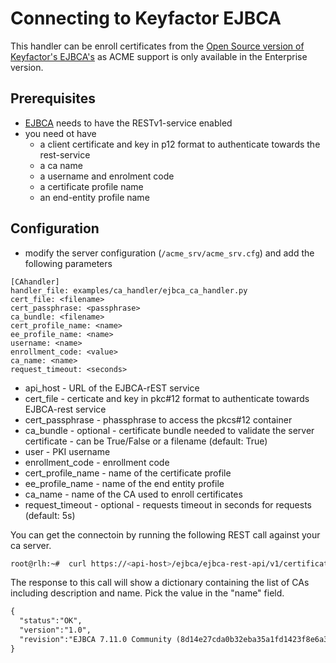 <!-- markdownlint-disable  MD013 -->
<!-- wiki-title CA handler for EJBCA -->
# Connecting to Keyfactor EJBCA

This handler can be enroll certificates from the [Open Source version of Keyfactor's EJBCA's](https://www.ejbca.org) as ACME support is only available in the Enterprise version.

## Prerequisites

- [EJBCA](https://www.ejbca.org) needs to have the RESTv1-service enabled
- you need ot have
  - a client certificate and key in p12 format to authenticate towards the rest-service
  - a ca name
  - a username and enrolment code
  - a certificate profile name
  - an end-entity profile name

## Configuration

- modify the server configuration (`/acme_srv/acme_srv.cfg`) and add the following parameters

```config
[CAhandler]
handler_file: examples/ca_handler/ejbca_ca_handler.py
cert_file: <filename>
cert_passphrase: <passphrase>
ca_bundle: <filename>
cert_profile_name: <name>
ee_profile_name: <name>
username: <name>
enrollment_code: <value>
ca_name: <name>
request_timeout: <seconds>
```

- api_host - URL of the EJBCA-rEST service
- cert_file - certicate and key in pkc#12 format to authenticate towards EJBCA-rest service
- cert_passphrase - phassphrase to access the pkcs#12 container
- ca_bundle - optional - certificate bundle needed to validate the server certificate - can be True/False or a filename (default: True)
- user - PKI username
- enrollment_code - enrollment code
- cert_profile_name - name of the certificate profile
- ee_profile_name - name of the end entity profile
- ca_name - name of the CA used to enroll certificates
- request_timeout - optional - requests timeout in seconds for requests (default: 5s)

You can get the connectoin by running the following REST call against your ca server.

```bash
root@rlh:~#  curl https://<api-host>/ejbca/ejbca-rest-api/v1/certificate/status --cert-type P12 --cert <cert_file>:<cert_passphrase> --cacert <ca_bundle>
```

The response to this call will show a dictionary containing the list of CAs including description and name. Pick the value in the "name" field.

```REST
{
  "status":"OK",
  "version":"1.0",
  "revision":"EJBCA 7.11.0 Community (8d14e27cda0b32eba35a1fd1423f8e6a31d1ed8e)"
}
```

